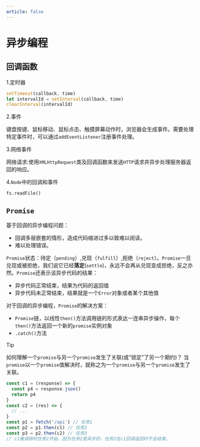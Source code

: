 ```yaml
---
article: false
---
```


# 异步编程

## 回调函数

1.定时器

```js
setTimeout(callback, time)
let intervalId = setInterval(callback, time)
clearInterval(intervalId)
```

2.事件

键盘按键、鼠标移动、鼠标点击、触摸屏幕动作时，浏览器会生成事件。需要处理特定事件时，可以通过`addEventListener`注册事件处理。

3.网络事件

网络请求:使用`XMLHttpRequest`类及回调函数来发送`HTTP`请求并异步处理服务器返回的响应。

4.`Node`中的回调和事件

`fs.readFile()`

## `Promise`

基于回调的异步编程问题：

- 回调多层嵌套的情形，造成代码缩进过多以致难以阅读。
- 难以处理错误。

`Promise`状态：待定（`pending`）,兑现（`fulfill`）,拒绝（`reject`）。`Promise`一旦兑现或被拒绝，我们说它已经**落定**(`settle`)，永远不会再从兑现变成拒绝，反之亦然。`Promise`还表示该异步代码的结果：

- 异步代码正常结束，结果为代码的返回值
- 异步代码未正常结束，结果就是一个`Error`对象或者某个其他值


对于回调的异步编程，`Promise`的解决方案：

- `Promise`链，以线性`then()`方法调用链的形式表达一连串异步操作，每个`then()`方法返回一个新的`promise`实例对象
- `.catch()`方法



> [!tip]
> 如何理解一个`promise`与另一个`promise`发生了关联(或“锁定”了另一个期约)？
> 当`promise`以一个`promise`值解决时，就称之为一个`promise`与另一个`promise`发生了关联。

```js {11}
const c1 = (response) => {
  const p4 = response.json()
  return p4
}
const c2 = (res) => {
  // ...
}
const p1 = fetch('/api') // 任务1
const p2 = p1.then(c1) // 任务2
const p3 = p2.then(c2) // 任务3
// c1被调用时任务2开始，因为任务2是异步的，任务2在c1回调返回时不会结束。
```